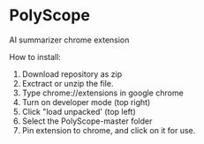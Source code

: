 # PolyScope
AI summarizer chrome extension

How to install:

1. Download repository as zip
2. Exctract or unzip the file.
3. Type chrome://extensions in google chrome
4. Turn on developer mode (top right)
5. Click "load unpacked' (top left)
6. Select the PolyScope-master folder
7. Pin extension to chrome, and click on it for use. 
